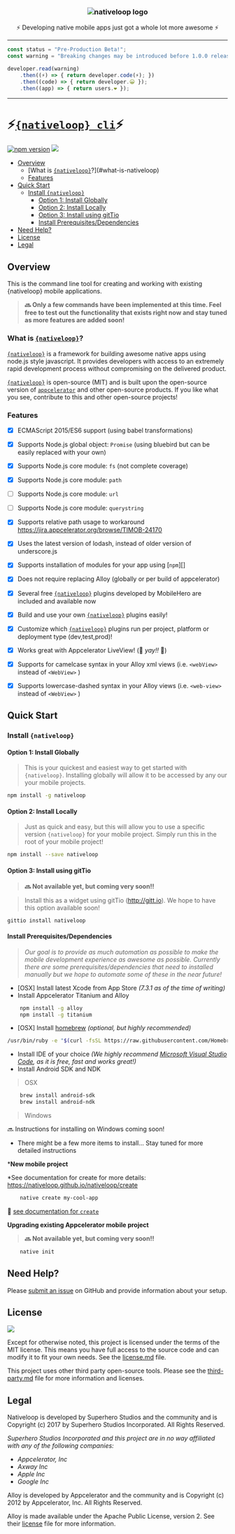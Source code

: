 <h3 align="center">
  <img src="https://cdn.secure-api.org/images/nativeloop_logo_text_256.png" alt="nativeloop logo" />
</h3>

 <div align="center">⚡ Developing native mobile apps just got a whole lot more awesome ⚡</div>

---


```javascript
const status = "Pre-Production Beta!";
const warning = "Breaking changes may be introduced before 1.0.0 release";

developer.read(warning)
	.then((⚡) => { return developer.code(⚡); })
	.then((code) => { return developer.😀 });
	.then((app) => { return users.❤️ });

```

---

# ⚡[`{nativeloop} cli`](#nativeloop)⚡

[![npm version](https://badge.fury.io/js/nativeloop.svg)](https://badge.fury.io/js/nativeloop) 
[![](http://img.shields.io/badge/license-MIT-blue.svg?style=flat-square)]()

<!-- TOC depthFrom:2 depthTo:6 insertAnchor:false orderedList:false updateOnSave:true withLinks:true -->

- [Overview](#overview)
	- [What is [`{nativeloop}`][]?](#what-is-nativeloop)
	- [Features](#features)
- [Quick Start](#quick-start)
	- [Install `{nativeloop}`](#install-nativeloop)
		- [Option 1:  Install Globally](#option-1--install-globally)
		- [Option 2:  Install Locally](#option-2--install-locally)
		- [Option 3:  Install using gitTio](#option-3--install-using-gittio)
		- [Install Prerequisites/Dependencies](#install-prerequisitesdependencies)
- [Need Help?](#need-help)
- [License](#license)
- [Legal](#legal)

<!-- /TOC -->

## Overview

This is the command line tool for creating and working with existing {nativeloop} mobile applications.

> **:soon: Only a few commands have been implemented at this time.
Feel free to test out the functionality that exists right now and stay tuned
as more features are added soon!**


### What is [`{nativeloop}`][]?

[`{nativeloop}`] is a framework for building awesome native apps using node.js style javascript. 
It provides developers with access to an extremely rapid development process 
without compromising on the delivered product.

[`{nativeloop}`][] is open-source (MIT) and is built upon the open-source version of [`appcelerator`][]
and other open-source products.  If you like what you see, contribute to this and other open-source projects!

### Features

- [x] ECMAScript 2015/ES6 support (using babel transformations)
- [x] Supports Node.js global object: `Promise` (using bluebird but can be easily replaced with your own)
- [x] Supports Node.js core module: `fs` (not complete coverage)
- [x] Supports Node.js core module: `path`
- [ ] Supports Node.js core module: `url`
- [ ] Supports Node.js core module: `querystring`
- [x] Supports relative path usage to workaround https://jira.appcelerator.org/browse/TIMOB-24170
- [x] Uses the latest version of lodash, instead of older version of underscore.js
- [x] Supports installation of modules for your app using [`npm`][]
- [x] Does not require replacing Alloy (globally or per build of appcelerator)
- [x] Several free [`{nativeloop}`][] plugins developed by MobileHero are included and available now
- [x] Build and use your own [`{nativeloop}`][] plugins easily!
- [x] Customize which [`{nativeloop}`][] plugins run per project, platform or deployment type (dev,test,prod)!
- [x] Works great with Appcelerator LiveView! (🎉 _yay!!_ 🎉)
- [x] Supports for camelcase syntax in your Alloy xml views  (i.e. `<webView>` instead of `<WebView>` )
- [x] Supports lowercase-dashed syntax in your Alloy views (i.e. `<web-view>` instead of `<WebView>` )


## Quick Start

### Install `{nativeloop}`

#### Option 1:  Install Globally

>This is your quickest and easiest way to get started with `{nativeloop}`.  Installing globally will 
allow it to be accessed by any our your mobile projects.

```bash
npm install -g nativeloop
```

#### Option 2:  Install Locally

>Just as quick and easy, but this will allow you to use a specific version `{nativeloop}` for your mobile project.  Simply run this in the root of your mobile project!

```bash
npm install --save nativeloop
```

#### Option 3:  Install using gitTio

> **:soon: Not available yet, but coming very soon!!**

>Install this as a widget using gitTio (http://gitt.io).  We hope to have this option available soon!

```bash
gittio install nativeloop
```

#### Install Prerequisites/Dependencies

>_Our goal is to provide as much automation as possible to make the mobile development
experience as awesome as possible.  Currently there are some prerequisites/dependencies that
need to installed manually but we hope to automate some of these in the near future!_


- [OSX] Install latest Xcode from App Store _(7.3.1 as of the time of writing)_
- Install Appcelerator Titanium and Alloy

```bash
	npm install -g alloy
	npm install -g titanium
```

- [OSX] Install [homebrew](http://brew.sh) _(optional, but highly recommended)_

```bash
/usr/bin/ruby -e "$(curl -fsSL https://raw.githubusercontent.com/Homebrew/install/master/install)"
```

- Install IDE of your choice _(We highly recommend [Microsoft Visual Studio Code](https://code.visualstudio.com), as it is free, fast and works great!)_
- Install Android SDK and NDK

>OSX

```bash
	brew install android-sdk
	brew install android-ndk
```

>Windows

:soon: Instructions for installing on Windows coming soon!

- There might be a few more items to install... Stay tuned for more detailed instructions

***New mobile project**

*See documentation for create for more details: https://nativeloop.github.io/nativeloop/create

```bash
	native create my-cool-app
```

:book: [see documentation for `create`](docs/create.md)

**Upgrading existing Appcelerator mobile project**

> **:soon: Not available yet, but coming very soon!!**

```bash
	native init
```

## Need Help?

Please [submit an issue](https://github.com/nativeloop/nativeloop/issues) on GitHub and
provide information about your setup.


## License

[![](http://img.shields.io/badge/license-MIT-blue.svg?style=flat-square)]()

Except for otherwise noted, this project is licensed under the terms of the MIT license. This means you have full access to the
source code and can modify it to fit your own needs. 
See the [license.md](https://github.com/nativeloop/nativeloop-cli/blob/master/license.md) file.

This project uses other third party open-source tools.
Please see the [third-party.md](https://github.com/nativeloop/nativeloop-cli/blob/master/license.md)  file for more information and licenses.

## Legal

Nativeloop is developed by Superhero Studios and the community and is Copyright (c) 2017 by Superhero Studios Incorporated.  All Rights Reserved.

_Superhero Studios Incorporated and this project are in no way affiliated with any of the following companies:_

- _Appcelerator, Inc_
- _Axway Inc_
- _Apple Inc_
- _Google Inc_

Alloy is developed by Appcelerator and the community and is Copyright (c) 2012 by Appcelerator, Inc. All Rights Reserved.   

Alloy is made available under the Apache Public License, version 2. See their [license](https://github.com/appcelerator/alloy/blob/master/LICENSE) file for more information.  

[alloy]: https://github.com/appcelerator/alloy  "alloy"
[npm]: https://www.npmjs.com/    "npm"
[`nativeloop`]: https://github.com/nativeloop/nativeloop-mobile  "nativeloop"
[`{nativeloop}`]: https://github.com/nativeloop/nativeloop-mobile  "nativeloop"
[`Appcelerator`]: http://www.appcelerator.com/mobile-app-development-products/ "appcelerator"